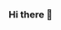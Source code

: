 ### Hi there 👋

<!--
**s2moon98/s2moon98** is a ✨ _special_ ✨ repository because its `README.md` (this file) appears on your GitHub profile.

![Moonjieun's github stats](https://github-readme-stats.vercel.app/api?username=s2moon98)

[![Top Languages](https://github-readme-stats.vercel.app/api/top-langs/?username=anuraghazra)](https://github.com/anuraghazra/github-readme-stats)
